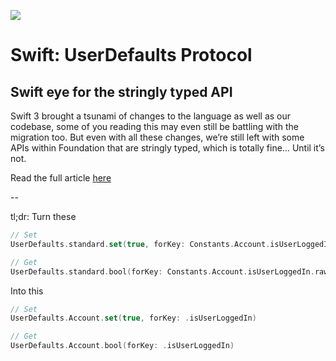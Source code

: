 ![](https://cdn-images-1.medium.com/max/2000/1*FIswW9fZgcLsflR9ok2w6w.jpeg)

# Swift: UserDefaults Protocol
## Swift eye for the stringly typed API

Swift 3 brought a tsunami of changes to the language as well as our codebase, some of you reading this may even still be battling with the migration too. But even with all these changes, we’re still left with some  APIs within Foundation that are stringly typed, which is totally fine… Until it’s not.

Read the full article [here](https://medium.com/swift-programming/swift-typecasing-3cd156c323e#.e4kj5iojj)

--

tl;dr:
Turn these

```swift
// Set
UserDefaults.standard.set(true, forKey: Constants.Account.isUserLoggedIn.rawValue)

// Get
UserDefaults.standard.bool(forKey: Constants.Account.isUserLoggedIn.rawValue)
```

Into this

```swift
// Set
UserDefaults.Account.set(true, forKey: .isUserLoggedIn)

// Get
UserDefaults.Account.bool(forKey: .isUserLoggedIn)
```